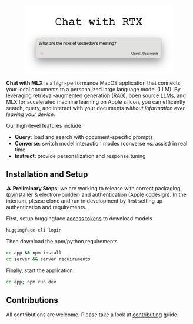 
<p align="center">
    <img src="docs/github-banner.png" alt="wk-header" width="80%" alt>
</p>

**Chat with MLX** is a high-performance MacOS application that connects your local documents to a personalized large language model (LLM). By leveraging retrieval-augmented generation (RAG), open source LLMs, and MLX for accelerated machine learning on Apple silicon, you can efficently search, query, and interact with your documents *without information ever leaving your device.*

Our high-level features include:
- **Query**: load and search with document-specific prompts
- **Converse**: switch model interaction modes (converse vs. assist) in real time
- **Instruct**: provide personalization and response tuning

## Installation and Setup

:warning: **Preliminary Steps**: we are working to release with correct packaging ([pyinstaller](https://github.com/pyinstaller/pyinstaller/) & [electron-builder](https://github.com/electron-userland/electron-builder)) and authentication ([Apple codesign](https://developer.apple.com/support/code-signing/)). In the interium, please clone and run in development by first setting up authentication and requirements. 

First, setup huggingface [access tokens](https://huggingface.co/settings/tokens) to download models
```bash
huggingface-cli login
```
Then download the npm/python requirements
```bash
cd app && npm install
cd server && server requirements
```
Finally, start the application
```bash
cd app; npm run dev
```

## Contributions
All contributions are welcome. Please take a look at [contributing](CONTRIBUTING.md) guide.
